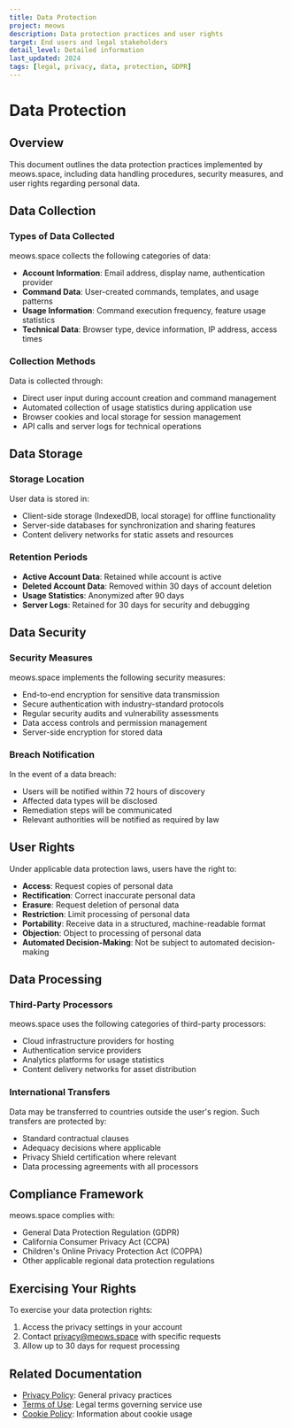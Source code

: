 ```yaml
---
title: Data Protection
project: meows
description: Data protection practices and user rights
target: End users and legal stakeholders
detail_level: Detailed information
last_updated: 2024
tags: [legal, privacy, data, protection, GDPR]
---
```


# Data Protection

## Overview

This document outlines the data protection practices implemented by meows.space, including data handling procedures, security measures, and user rights regarding personal data.

## Data Collection

### Types of Data Collected

meows.space collects the following categories of data:

- **Account Information**: Email address, display name, authentication provider
- **Command Data**: User-created commands, templates, and usage patterns
- **Usage Information**: Command execution frequency, feature usage statistics
- **Technical Data**: Browser type, device information, IP address, access times

### Collection Methods

Data is collected through:

- Direct user input during account creation and command management
- Automated collection of usage statistics during application use
- Browser cookies and local storage for session management
- API calls and server logs for technical operations

## Data Storage

### Storage Location

User data is stored in:

- Client-side storage (IndexedDB, local storage) for offline functionality
- Server-side databases for synchronization and sharing features
- Content delivery networks for static assets and resources

### Retention Periods

- **Active Account Data**: Retained while account is active
- **Deleted Account Data**: Removed within 30 days of account deletion
- **Usage Statistics**: Anonymized after 90 days
- **Server Logs**: Retained for 30 days for security and debugging

## Data Security

### Security Measures

meows.space implements the following security measures:

- End-to-end encryption for sensitive data transmission
- Secure authentication with industry-standard protocols
- Regular security audits and vulnerability assessments
- Data access controls and permission management
- Server-side encryption for stored data

### Breach Notification

In the event of a data breach:

- Users will be notified within 72 hours of discovery
- Affected data types will be disclosed
- Remediation steps will be communicated
- Relevant authorities will be notified as required by law

## User Rights

Under applicable data protection laws, users have the right to:

- **Access**: Request copies of personal data
- **Rectification**: Correct inaccurate personal data
- **Erasure**: Request deletion of personal data
- **Restriction**: Limit processing of personal data
- **Portability**: Receive data in a structured, machine-readable format
- **Objection**: Object to processing of personal data
- **Automated Decision-Making**: Not be subject to automated decision-making

## Data Processing

### Third-Party Processors

meows.space uses the following categories of third-party processors:

- Cloud infrastructure providers for hosting
- Authentication service providers
- Analytics platforms for usage statistics
- Content delivery networks for asset distribution

### International Transfers

Data may be transferred to countries outside the user's region. Such transfers are protected by:

- Standard contractual clauses
- Adequacy decisions where applicable
- Privacy Shield certification where relevant
- Data processing agreements with all processors

## Compliance Framework

meows.space complies with:

- General Data Protection Regulation (GDPR)
- California Consumer Privacy Act (CCPA)
- Children's Online Privacy Protection Act (COPPA)
- Other applicable regional data protection regulations

## Exercising Your Rights

To exercise your data protection rights:

1. Access the privacy settings in your account
2. Contact privacy@meows.space with specific requests
3. Allow up to 30 days for request processing

## Related Documentation

- [Privacy Policy](privacy-policy.md): General privacy practices
- [Terms of Use](terms-of-use.md): Legal terms governing service use
- [Cookie Policy](cookie-policy.md): Information about cookie usage
